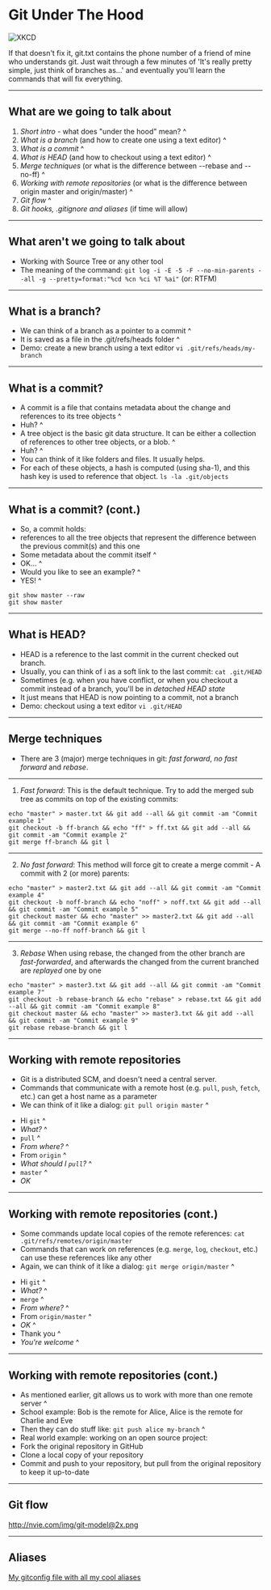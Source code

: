 Git Under The Hood
==================

![XKCD](http://imgs.xkcd.com/comics/git.png)

If that doesn't fix it, git.txt contains the phone number of a friend of mine who understands git. Just wait through a few minutes of 'It's really pretty simple, just think of branches as...' and eventually you'll learn the commands that will fix everything.

---

What are we going to talk about
-------------------------------

1. *Short intro* - what does "under the hood" mean?
^
2. *What is a branch* (and how to create one using a text editor)
^
3. *What is a commit*
^
4. *What is HEAD* (and how to checkout using a text editor)
^
5. *Merge techniques* (or what is the difference between --rebase and --no-ff)
^
6. *Working with remote repositories* (or what is the difference between origin master and origin/master)
^
7. *Git flow*
^
8. *Git hooks, .gitignore and aliases* (if time will allow)

---

What aren't we going to talk about
----------------------------------
* Working with Source Tree or any other tool
* The meaning of the command: `git log -i -E -5 -F --no-min-parents --all -g --pretty=format:"%cd %cn %ci %T %ai"` (or: RTFM)

---

What is a branch?
-----------------

* We can think of a branch as a pointer to a commit
^
* It is saved as a file in the .git/refs/heads folder
^
* Demo: create a new branch using a text editor
`vi .git/refs/heads/my-branch`

---


What is a commit?
-----------------

* A commit is a file that contains metadata about the change and references to its tree objects
^
* Huh?
^
* A tree object is the basic git data structure. It can be either a collection of references to other tree objects, or a blob.
^
* Huh?
^
* You can think of it like folders and files. It usually helps.
* For each of these objects, a hash is computed (using sha-1), and this hash key is used to reference that object.
`ls -la .git/objects`

---

What is a commit? (cont.)
-------------------------

* So, a commit holds:
 * references to all the tree objects that represent the difference between the previous commit(s) and this one
 * Some metadata about the commit itself
^
* OK...
^
* Would you like to see an example?
^
* YES!
^
~~~
git show master --raw
git show master
~~~

---


What is HEAD?
-------------

* HEAD is a reference to the last commit in the current checked out branch.
 * Usually, you can think of i as a soft link to the last commit:
 `cat .git/HEAD`
* Sometimes (e.g. when you have conflict, or when you checkout a commit instead of a branch, you'll be in *detached HEAD state*
 * It just means that HEAD is now pointing to a commit, not a branch
* Demo: checkout using a text editor `vi .git/HEAD`


---


Merge techniques
----------------

* There are 3 (major) merge techniques in git: *fast forward*, *no fast forward* and *rebase*.

---

1. *Fast forward*: This is the default technique. Try to add the merged sub tree as commits on top of the existing commits:
~~~
echo "master" > master.txt && git add --all && git commit -am "Commit example 1"
git checkout -b ff-branch && echo "ff" > ff.txt && git add --all && git commit -am "Commit example 2"
git merge ff-branch && git l
~~~

---

2. *No fast forward*: This method will force git to create a merge commit - A commit with 2 (or more) parents:
~~~
echo "master" > master2.txt && git add --all && git commit -am "Commit example 4"
git checkout -b noff-branch && echo "noff" > noff.txt && git add --all && git commit -am "Commit example 5"
git checkout master && echo "master" >> master2.txt && git add --all && git commit -am "Commit example 6"
git merge --no-ff noff-branch && git l
~~~

---

3. *Rebase* When using rebase, the changed from the other branch are _fast-forwarded_, and afterwards the changed from the current branched are _replayed_ one by one
~~~ {.bash}
echo "master" > master3.txt && git add --all && git commit -am "Commit example 7"
git checkout -b rebase-branch && echo "rebase" > rebase.txt && git add --all && git commit -am "Commit example 8"
git checkout master && echo "master" >> master3.txt && git add --all && git commit -am "Commit example 9"
git rebase rebase-branch && git l
~~~

---

Working with remote repositories
--------------------------------

* Git is a distributed SCM, and doesn't need a central server.
* Commands that communicate with a remote host (e.g. `pull`, `push`, `fetch`, etc.) can get a host name as a parameter
 * We can think of it like a dialog: `git pull origin master`
 ^
  - Hi `git`
  ^
  - *What?*
  ^
  - `pull`
  ^
  - *From where?*
  ^
  - From `origin`
  ^
  - *What should I `pull`?*
  ^
  - `master`
  ^
  - *OK*

---

Working with remote repositories (cont.)
----------------------------------------

* Some commands update local copies of the remote references: `cat .git/refs/remotes/origin/master`
* Commands that can work on references (e.g. `merge`, `log`, `checkout`, etc.) can use these references like any other
 * Again, we can think of it like a dialog: `git merge origin/master`
  ^
  - Hi `git`
  ^
  - *What?*
  ^
  - `merge`
  ^
  - *From where?*
  ^
  - From `origin/master`
  ^
  - *OK*
  ^
  - Thank you
  ^
  - *You're welcome*
  ^

---

Working with remote repositories (cont.)
----------------------------------------

* As mentioned earlier, git allows us to work with more than one remote server
^
* School example: Bob is the remote for Alice, Alice is the remote for Charlie and Eve
 * Then they can do stuff like: `git push alice my-branch`
 ^
* Real world example: working on an open source project:
 * Fork the original repository in GitHub
 * Clone a local copy of your repository
 * Commit and push to your repository, but pull from the original repository to keep it up-to-date

---

Git flow
--------
http://nvie.com/img/git-model@2x.png

---

Aliases
-------
[My gitconfig file with all my cool aliases](./.gitconfig)


